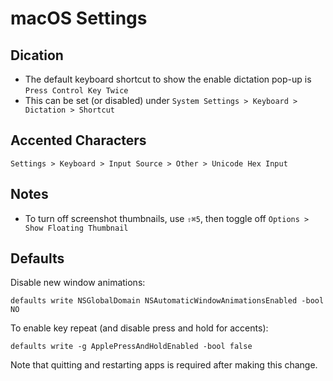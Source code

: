 # macOS Settings

## Dication

- The default keyboard shortcut to show the enable dictation pop-up is `Press Control Key Twice`
- This can be set (or disabled) under `System Settings > Keyboard > Dictation > Shortcut`

## Accented Characters

    Settings > Keyboard > Input Source > Other > Unicode Hex Input

## Notes

- To turn off screenshot thumbnails, use `⇧⌘5`, then toggle off `Options > Show Floating Thumbnail`

## Defaults

Disable new window animations:

    defaults write NSGlobalDomain NSAutomaticWindowAnimationsEnabled -bool NO

To enable key repeat (and disable press and hold for accents):

    defaults write -g ApplePressAndHoldEnabled -bool false

Note that quitting and restarting apps is required after making this change.
